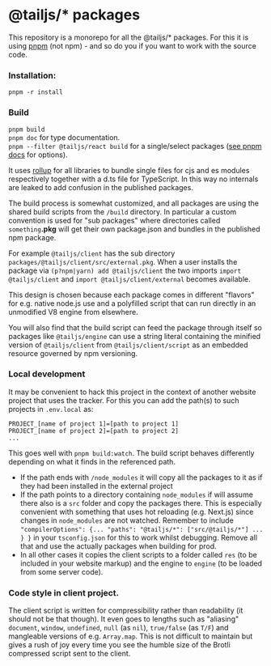 # @tailjs/\* packages

This repository is a monorepo for all the @tailjs/\* packages.
For this it is using [pnpm](https://pnpm.io/) (not npm) - and so do you if you want to work with the source code.

### Installation:

`pnpm -r install`

### Build

`pnpm build` \
`pnpm doc` for type documentation. \
`pnpm --filter @tailjs/react build` for a single/select packages ([see pnpm docs](https://pnpm.io/filtering) for options).

It uses [rollup](https://rollupjs.org/) for all libraries to bundle single files for cjs and es modules respectively together with a d.ts file for TypeScript. In this way no internals are leaked to add confusion in the published packages.

The build process is somewhat customized, and all packages are using the shared build scripts from the `/build` directory. In particular a custom convention is used for "sub packages" where directories called `something`**.pkg** will get their own package.json and bundles in the published npm package.

For example `@tailjs/client` has the sub directory `packages/@tailjs/client/src/external.pkg`.
When a user installs the package via `(p?npm|yarn) add @tailjs/client` the two imports `import @tailjs/client` and `import @tailjs/client/external` becomes available.

This design is chosen because each package comes in different "flavors" for e.g. native node.js use and a polyfilled script that can run directly in an unmodified V8 engine from elsewhere.

You will also find that the build script can feed the package through itself so packages like `@tailjs/engine` can use a string literal containing the minified version of `@tailjs/client` from `@tailjs/client/script` as an embedded resource governed by npm versioning.

### Local development

It may be convenient to hack this project in the context of another website project that uses the tracker. For this you can add the path(s) to such projects in `.env.local` as:

```
PROJECT_[name of project 1]=[path to project 1]
PROJECT_[name of project 2]=[path to project 2]
...
```

This goes well with `pnpm build:watch`.
The build script behaves differently depending on what it finds in the referenced path.

- If the path ends with `/node_modules` it will copy all the packages to it as if they had been installed in the external project
- If the path points to a directory containing `node_modules` if will assume there also is a `src` folder and copy the packages there. This is especially convenient with something that uses hot reloading (e.g. Next.js) since changes in `node_modules` are not watched. Remember to include `"compilerOptions": {... "paths": "@tailjs/*": ["src/@tailjs/*"] ... } }` in your `tsconfig.json` for this to work whilst debugging. Remove all that and use the actually packages when building for prod.
- In all other cases it copies the client scripts to a folder called `res` (to be included in your website markup) and the engine to `engine` (to be loaded from some server code).

### Code style in client project.

The client script is written for compressibility rather than readability (it should not be that though). It even goes to lengths such as "aliasing" `document`, `window`, `undefined`, `null` (as `nil`), `true/false` (as `T/F`) and mangleable versions of e.g. `Array.map`. This is not difficult to maintain but gives a rush of joy every time you see the humble size of the Brotli compressed script sent to the client.
